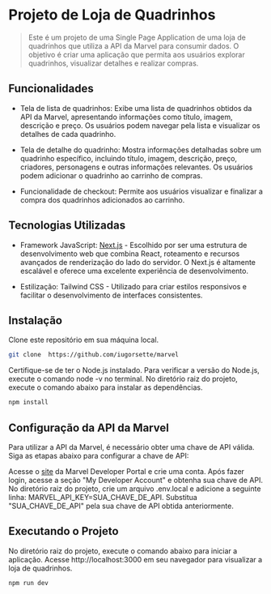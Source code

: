 # Projeto de Loja de Quadrinhos

> Este é um projeto de uma Single Page Application de uma loja de quadrinhos que utiliza a API da Marvel para consumir dados. O objetivo é criar uma aplicação que permita aos usuários explorar quadrinhos, visualizar detalhes e realizar compras.

## Funcionalidades
- Tela de lista de quadrinhos: Exibe uma lista de quadrinhos obtidos da API da Marvel, apresentando informações como título, imagem, descrição e preço. Os usuários podem navegar pela lista e visualizar os detalhes de cada quadrinho.

- Tela de detalhe do quadrinho: Mostra informações detalhadas sobre um quadrinho específico, incluindo título, imagem, descrição, preço, criadores, personagens e outras informações relevantes. Os usuários podem adicionar o quadrinho ao carrinho de compras.

- Funcionalidade de checkout: Permite aos usuários visualizar e finalizar a compra dos quadrinhos adicionados ao carrinho. 

## Tecnologias Utilizadas
- Framework JavaScript: [Next.js](https://nextjs.org/) - Escolhido por ser uma estrutura de desenvolvimento web que combina React, roteamento e recursos avançados de renderização do lado do servidor. O Next.js é altamente escalável e oferece uma excelente experiência de desenvolvimento.

- Estilização: Tailwind CSS - Utilizado para criar estilos responsivos e facilitar o desenvolvimento de interfaces consistentes.



## Instalação
Clone este repositório em sua máquina local.
``` bash
git clone  https://github.com/iugorsette/marvel
```
Certifique-se de ter o Node.js instalado. Para verificar a versão do Node.js, execute o comando node -v no terminal.
No diretório raiz do projeto, execute o comando abaixo para instalar as dependências.
``` bash
npm install
```

## Configuração da API da Marvel
Para utilizar a API da Marvel, é necessário obter uma chave de API válida. Siga as etapas abaixo para configurar a chave de API:

Acesse o [site](https://developer.marvel.com/) da Marvel Developer Portal e crie uma conta.
Após fazer login, acesse a seção "My Developer Account" e obtenha sua chave de API.
No diretório raiz do projeto, crie um arquivo .env.local e adicione a seguinte linha: MARVEL_API_KEY=SUA_CHAVE_DE_API.
Substitua "SUA_CHAVE_DE_API" pela sua chave de API obtida anteriormente.

## Executando o Projeto
No diretório raiz do projeto, execute o comando abaixo para iniciar a aplicação. Acesse http://localhost:3000 em seu navegador para visualizar a loja de quadrinhos.
``` bash
npm run dev
```

